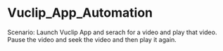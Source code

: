 # Vuclip_App_Automation
Scenario:
Launch Vuclip App and serach for a video and play that video.
Pause the video and seek the video and then play it again.

